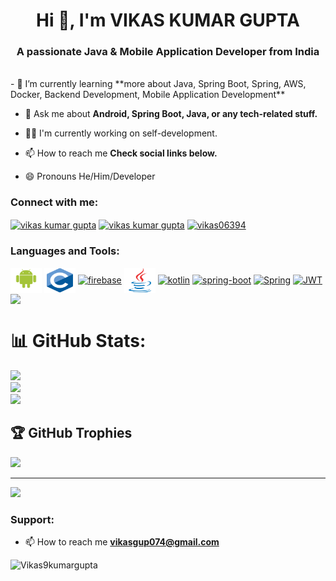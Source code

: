 <h1 align="center">Hi 👋, I'm VIKAS KUMAR GUPTA</h1>
<h3 align="center">A passionate Java & Mobile Application Developer from India</h3>
<br>
- 🌱 I’m currently learning **more about Java, Spring Boot, Spring, AWS, Docker, Backend Development, Mobile Application Development**

- 💬 Ask me about **Android, Spring Boot, Java, or any tech-related stuff.**

- 👩‍💻 I'm currently working on self-development.

- 📫 How to reach me **Check social links below.**

- 😄 Pronouns He/Him/Developer

<h3 align="left">Connect with me:</h3>
<p align="left">
<a href="https://linkedin.com/in/vikas kumar gupta" target="blank"><img align="center" src="https://raw.githubusercontent.com/rahuldkjain/github-profile-readme-generator/master/src/images/icons/Social/linked-in-alt.svg" alt="vikas kumar gupta" height="30" width="40" /></a>
<a href="https://x.com/VIKAS__045" target="blank"><img align="center" src="https://raw.githubusercontent.com/rahuldkjain/github-profile-readme-generator/master/src/images/icons/Social/twitter.svg" alt="vikas kumar gupta" height="30" width="40" /></a>
<a href="https://instagram.com/vikas06394" target="blank"><img align="center" src="https://raw.githubusercontent.com/rahuldkjain/github-profile-readme-generator/master/src/images/icons/Social/instagram.svg" alt="vikas06394" height="30" width="40" /></a>
</p>
<h3 align="left">Languages and Tools:</h3>
<p align="left">
<a href="https://developer.android.com" target="_blank" rel="noreferrer"> <img align="center" src="https://raw.githubusercontent.com/devicons/devicon/master/icons/android/android-original-wordmark.svg" alt="android" width="50" height="40"/></a>
<a href="https://www.cprogramming.com/" target="_blank" rel="noreferrer""> <img align="center" src="https://raw.githubusercontent.com/devicons/devicon/master/icons/c/c-original.svg" alt="c" width="50" height="40"/></a>
<a href="https://firebase.google.com/" target="_blank" rel="noreferrer"> <img align="center" src="https://www.vectorlogo.zone/logos/firebase/firebase-icon.svg" alt="firebase" width="50" height="40"/></a>
<a href="https://www.java.com" target="_blank" rel="noreferrer"> <img align="center" src="https://raw.githubusercontent.com/devicons/devicon/master/icons/java/java-original.svg" alt="java" width="50" height="40"/></a>
<a href="https://kotlinlang.org" target="_blank" rel="noreferrer"> <img align="center" src="https://www.vectorlogo.zone/logos/kotlinlang/kotlinlang-icon.svg" alt="kotlin" width="50" height="40"/></a>
<a href="https://spring.io/projects/spring-boot" target="_blank" rel="noreferrer"> <img align="center" src="https://spring.io/img/projects/spring-boot.svg" alt="spring-boot" width="50" height="40"/></a>
<a href="https://spring.io/" target="_blank" rel="noreferrer"> <img align="center" src="https://upload.wikimedia.org/wikipedia/commons/7/79/Spring_Boot.svg" alt="Spring" width="53" height="40"/></a>
<a href="https://jwt.io/" target="_blank" rel="noreferrer"> <img align="center" src="https://www.svgrepo.com/show/306280/jsonwebtokens.svg" alt="JWT" width="50" height="40"/></a>
<a href="https://www.thymeleaf.org/" target="_blank" rel="noreferrer"> <img align="center" src="https://www.thymeleaf.org/images/thymeleaf.png" height="40"/></a>
</p>

# 📊 GitHub Stats:
![](https://github-readme-stats.vercel.app/api?username=Vikas9kumargupta&theme=nightowl&hide_border=false&include_all_commits=true&count_private=true)<br/>
![](https://github-readme-streak-stats.herokuapp.com/?user=Vikas9kumargupta&theme=nightowl&hide_border=false)<br/>
![](https://github-readme-stats.vercel.app/api/top-langs/?username=Vikas9kumargupta&theme=nightowl&hide_border=false&include_all_commits=true&count_private=true&layout=compact)

## 🏆 GitHub Trophies
![](https://github-profile-trophy.vercel.app/?username=Vikas9kumargupta&theme=onedark&no-frame=false&no-bg=false&margin-w=4)

---
[![](https://visitcount.itsvg.in/api?id=Vikas9kumargupta&icon=0&color=9)](https://visitcount.itsvg.in)
<h3 align="left">Support:</h3>

- 📫 How to reach me **vikasgup074@gmail.com**

<p><a href="https://www.buymeacoffee.com/Vikas9kumargupta"> <img align="left" src="https://cdn.buymeacoffee.com/buttons/v2/default-yellow.png" height="50" width="210" alt="Vikas9kumargupta" /></a></p><br><br>

<!-- Proudly created with GPRM ( https://gprm.itsvg.in ) -->
